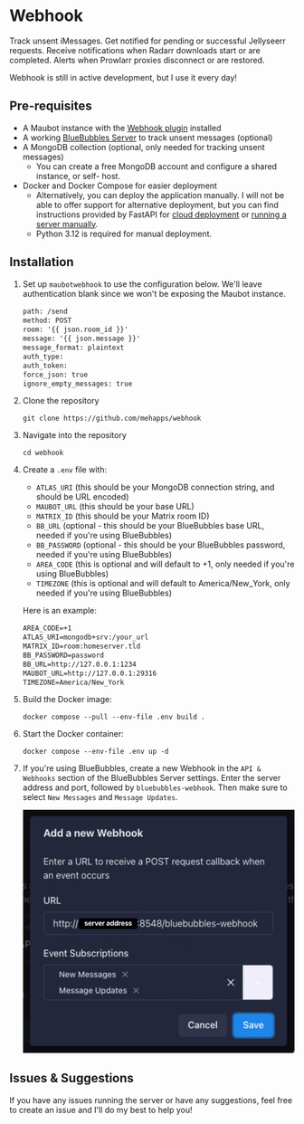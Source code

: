 # Webhook

Track unsent iMessages.
Get notified for pending or successful Jellyseerr requests.
Receive notifications when Radarr downloads start or are completed.
Alerts when Prowlarr proxies disconnect or are restored.


Webhook is still in active development, but I use it every day!

## Pre-requisites
- A Maubot instance with the [Webhook plugin](https://github.com/jkhsjdhjs/maubot-webhook) installed
- A working [BlueBubbles Server](https://bluebubbles.app/downloads/server/) to track unsent messages (optional)
- A MongoDB collection (optional, only needed for tracking unsent messages)
    - You can create a free MongoDB account and configure a shared instance, or self- host.
-  Docker and Docker Compose for easier deployment
    - Alternatively, you can deploy the application manually. I will not be able to offer support for alternative deployment, but you can find instructions provided by FastAPI for [cloud deployment](https://fastapi.tiangolo.com/deployment/cloud/) or [running a server manually](https://fastapi.tiangolo.com/deployment/manually/).
    - Python 3.12 is required for manual deployment.

## Installation
1. Set up `maubotwebhook` to use the configuration below. We'll leave authentication blank since we won't be exposing the Maubot instance.

    ```
    path: /send
    method: POST
    room: '{{ json.room_id }}'
    message: '{{ json.message }}'
    message_format: plaintext
    auth_type:
    auth_token:
    force_json: true
    ignore_empty_messages: true
    ```

2. Clone the repository
    ```
    git clone https://github.com/mehapps/webhook
    ```

3. Navigate into the repository
    ```
    cd webhook
    ```

4. Create a `.env` file with:
    - `ATLAS_URI` (this should be your MongoDB connection string, and should be URL encoded)
    - `MAUBOT_URL` (this should be your base URL)
    - `MATRIX_ID` (this should be your Matrix room ID)
    - `BB_URL` (optional - this should be your BlueBubbles base URL, needed if you're using BlueBubbles)
    - `BB_PASSWORD` (optional - this should be your BlueBubbles password, needed if you're using BlueBubbles)
    - `AREA_CODE` (this is optional and will default to +1, only needed if you're using BlueBubbles)
    - `TIMEZONE` (this is optional and will default to America/New_York, only needed if you're using BlueBubbles)  

    Here is an example:
    ```
    AREA_CODE=+1
    ATLAS_URI=mongodb+srv:/your_url
    MATRIX_ID=room:homeserver.tld
    BB_PASSWORD=password
    BB_URL=http://127.0.0.1:1234
    MAUBOT_URL=http://127.0.0.1:29316
    TIMEZONE=America/New_York
    ```

5. Build the Docker image:
    ```
    docker compose --pull --env-file .env build .
    ```

6. Start the Docker container:
    ```
    docker compose --env-file .env up -d
    ```

7. If you're using BlueBubbles, create a new Webhook in the `API & Webhooks` section of the BlueBubbles Server settings. Enter the server address and port, followed by `bluebubbles-webhook`. Then make sure to select `New Messages` and `Message Updates`.

    ![Server configuration](./assets/SCR-20241204-200837.png)


## Issues & Suggestions

If you have any issues running the server or have any suggestions, feel free to create an issue and I'll do my best to help you! 